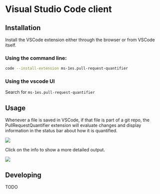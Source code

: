 # Visual Studio Code client

## Installation

Install the VSCode extension either through the browser or from VSCode itself.

### Using the command line:

```bash
code --install-extension ms-1es.pull-request-quantifier
```

### Using the vscode UI

Search for `ms-1es.pull-request-quantifier` 

## Usage

Whenever a file is saved in VSCode, if that file is part of a git repo, the PullRequestQuantifier extension will evaluate changes
and display information in the status bar about how it is quantified.

![](../../../docs/images/client-vscode-status.png)

Click on the info to show a more detailed output.

![](../../../docs/images/client-vscode-moreinfo.png)

## Developing

TODO
